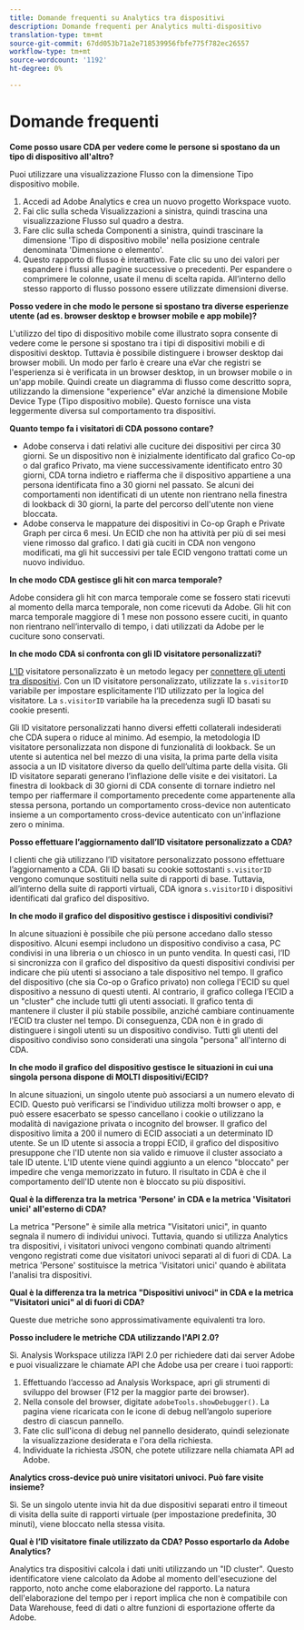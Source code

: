 ```yaml
---
title: Domande frequenti su Analytics tra dispositivi
description: Domande frequenti per Analytics multi-dispositivo
translation-type: tm+mt
source-git-commit: 67dd053b71a2e718539956fbfe775f782ec26557
workflow-type: tm+mt
source-wordcount: '1192'
ht-degree: 0%

---
```



# Domande frequenti

**Come posso usare CDA per vedere come le persone si spostano da un tipo di dispositivo all&#39;altro?**

Puoi utilizzare una visualizzazione Flusso con la dimensione Tipo dispositivo mobile.

1. Accedi ad Adobe Analytics e crea un nuovo progetto Workspace vuoto.
2. Fai clic sulla scheda Visualizzazioni a sinistra, quindi trascina una visualizzazione Flusso sul quadro a destra.
3. Fare clic sulla scheda Componenti a sinistra, quindi trascinare la dimensione &#39;Tipo di dispositivo mobile&#39; nella posizione centrale denominata &#39;Dimensione o elemento&#39;.
4. Questo rapporto di flusso è interattivo. Fate clic su uno dei valori per espandere i flussi alle pagine successive o precedenti. Per espandere o comprimere le colonne, usate il menu di scelta rapida. All’interno dello stesso rapporto di flusso possono essere utilizzate dimensioni diverse.

**Posso vedere in che modo le persone si spostano tra diverse esperienze utente (ad es. browser desktop e browser mobile e app mobile)?**

L&#39;utilizzo del tipo di dispositivo mobile come illustrato sopra consente di vedere come le persone si spostano tra i tipi di dispositivi mobili e di dispositivi desktop. Tuttavia è possibile distinguere i browser desktop dai browser mobili. Un modo per farlo è creare una eVar che registri se l&#39;esperienza si è verificata in un browser desktop, in un browser mobile o in un&#39;app mobile. Quindi create un diagramma di flusso come descritto sopra, utilizzando la dimensione &quot;experience&quot; eVar anziché la dimensione Mobile Device Type (Tipo dispositivo mobile). Questo fornisce una vista leggermente diversa sul comportamento tra dispositivi.

**Quanto tempo fa i visitatori di CDA possono contare?**

* Adobe conserva i dati relativi alle cuciture dei dispositivi per circa 30 giorni. Se un dispositivo non è inizialmente identificato dal grafico Co-op o dal grafico Privato, ma viene successivamente identificato entro 30 giorni, CDA torna indietro e riafferma che il dispositivo appartiene a una persona identificata fino a 30 giorni nel passato. Se alcuni dei comportamenti non identificati di un utente non rientrano nella finestra di lookback di 30 giorni, la parte del percorso dell&#39;utente non viene bloccata.
* Adobe conserva le mappature dei dispositivi in Co-op Graph e Private Graph per circa 6 mesi. Un ECID che non ha attività per più di sei mesi viene rimosso dal grafico. I dati già cuciti in CDA non vengono modificati, ma gli hit successivi per tale ECID vengono trattati come un nuovo individuo.

**In che modo CDA gestisce gli hit con marca temporale?**

Adobe considera gli hit con marca temporale come se fossero stati ricevuti al momento della marca temporale, non come ricevuti da Adobe. Gli hit con marca temporale maggiore di 1 mese non possono essere cuciti, in quanto non rientrano nell’intervallo di tempo, i dati utilizzati da Adobe per le cuciture sono conservati.

**In che modo CDA si confronta con gli ID visitatore personalizzati?**

[L’ID](/help/implement/vars/config-vars/visitorid.md) visitatore personalizzato è un metodo legacy per [connettere gli utenti tra dispositivi](/help/implement/js/xdevice-visid/xdevice-connecting.md). Con un ID visitatore personalizzato, utilizzate la `s.visitorID` variabile per impostare esplicitamente l’ID utilizzato per la logica del visitatore. La `s.visitorID` variabile ha la precedenza sugli ID basati su cookie presenti.

Gli ID visitatore personalizzati hanno diversi effetti collaterali indesiderati che CDA supera o riduce al minimo. Ad esempio, la metodologia ID visitatore personalizzata non dispone di funzionalità di lookback. Se un utente si autentica nel bel mezzo di una visita, la prima parte della visita associa a un ID visitatore diverso da quello dell’ultima parte della visita. Gli ID visitatore separati generano l’inflazione delle visite e dei visitatori. La finestra di lookback di 30 giorni di CDA consente di tornare indietro nel tempo per riaffermare il comportamento precedente come appartenente alla stessa persona, portando un comportamento cross-device non autenticato insieme a un comportamento cross-device autenticato con un&#39;inflazione zero o minima.

**Posso effettuare l’aggiornamento dall’ID visitatore personalizzato a CDA?**

I clienti che già utilizzano l’ID visitatore personalizzato possono effettuare l’aggiornamento a CDA. Gli ID basati su cookie sottostanti `s.visitorID` vengono comunque sostituiti nella suite di rapporti di base. Tuttavia, all’interno della suite di rapporti virtuali, CDA ignora `s.visitorID` i dispositivi identificati dal grafico del dispositivo.

**In che modo il grafico del dispositivo gestisce i dispositivi condivisi?**

In alcune situazioni è possibile che più persone accedano dallo stesso dispositivo. Alcuni esempi includono un dispositivo condiviso a casa, PC condivisi in una libreria o un chiosco in un punto vendita. In questi casi, l’ID si sincronizza con il grafico del dispositivo da questi dispositivi condivisi per indicare che più utenti si associano a tale dispositivo nel tempo. Il grafico del dispositivo (che sia Co-op o Grafico privato) non collega l&#39;ECID su quel dispositivo a nessuno di questi utenti. Al contrario, il grafico collega l’ECID a un &quot;cluster&quot; che include tutti gli utenti associati. Il grafico tenta di mantenere il cluster il più stabile possibile, anziché cambiare continuamente l&#39;ECID tra cluster nel tempo. Di conseguenza, CDA non è in grado di distinguere i singoli utenti su un dispositivo condiviso. Tutti gli utenti del dispositivo condiviso sono considerati una singola &quot;persona&quot; all&#39;interno di CDA.

**In che modo il grafico del dispositivo gestisce le situazioni in cui una singola persona dispone di MOLTI dispositivi/ECID?**

In alcune situazioni, un singolo utente può associarsi a un numero elevato di ECID. Questo può verificarsi se l&#39;individuo utilizza molti browser o app, e può essere esacerbato se spesso cancellano i cookie o utilizzano la modalità di navigazione privata o incognito del browser. Il grafico del dispositivo limita a 200 il numero di ECID associati a un determinato ID utente. Se un ID utente si associa a troppi ECID, il grafico del dispositivo presuppone che l&#39;ID utente non sia valido e rimuove il cluster associato a tale ID utente. L&#39;ID utente viene quindi aggiunto a un elenco &quot;bloccato&quot; per impedire che venga memorizzato in futuro. Il risultato in CDA è che il comportamento dell&#39;ID utente non è bloccato su più dispositivi.

**Qual è la differenza tra la metrica &#39;Persone&#39; in CDA e la metrica &#39;Visitatori unici&#39; all&#39;esterno di CDA?**

La metrica &quot;Persone&quot; è simile alla metrica &quot;Visitatori unici&quot;, in quanto segnala il numero di individui univoci. Tuttavia, quando si utilizza Analytics tra dispositivi, i visitatori univoci vengono combinati quando altrimenti vengono registrati come due visitatori univoci separati al di fuori di CDA. La metrica &#39;Persone&#39; sostituisce la metrica &#39;Visitatori unici&#39; quando è abilitata l&#39;analisi tra dispositivi.

**Qual è la differenza tra la metrica &quot;Dispositivi univoci&quot; in CDA e la metrica &quot;Visitatori unici&quot; al di fuori di CDA?**

Queste due metriche sono approssimativamente equivalenti tra loro.

**Posso includere le metriche CDA utilizzando l&#39;API 2.0?**

Sì. Analysis Workspace utilizza l’API 2.0 per richiedere dati dai server Adobe e puoi visualizzare le chiamate API che Adobe usa per creare i tuoi rapporti:

1. Effettuando l’accesso ad Analysis Workspace, apri gli strumenti di sviluppo del browser (F12 per la maggior parte dei browser).
1. Nella console del browser, digitate `adobeTools.showDebugger()`. La pagina viene ricaricata con le icone di debug nell’angolo superiore destro di ciascun pannello.
1. Fate clic sull&#39;icona di debug nel pannello desiderato, quindi selezionate la visualizzazione desiderata e l&#39;ora della richiesta.
1. Individuate la richiesta JSON, che potete utilizzare nella chiamata API ad Adobe.

**Analytics cross-device può unire visitatori univoci. Può fare visite insieme?**

Sì. Se un singolo utente invia hit da due dispositivi separati entro il timeout di visita della suite di rapporti virtuale (per impostazione predefinita, 30 minuti), viene bloccato nella stessa visita.

**Qual è l’ID visitatore finale utilizzato da CDA? Posso esportarlo da Adobe Analytics?**

Analytics tra dispositivi calcola i dati uniti utilizzando un &quot;ID cluster&quot;. Questo identificatore viene calcolato da Adobe al momento dell&#39;esecuzione del rapporto, noto anche come elaborazione del rapporto. La natura dell&#39;elaborazione del tempo per i report implica che non è compatibile con Data Warehouse, feed di dati o altre funzioni di esportazione offerte da Adobe.
